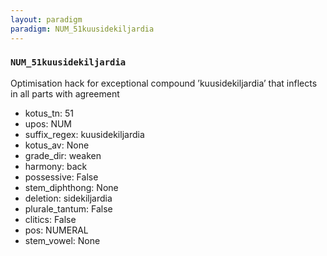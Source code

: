 ```yaml
---
layout: paradigm
paradigm: NUM_51kuusidekiljardia
---
```

### ` NUM_51kuusidekiljardia `

Optimisation hack for exceptional compound ’kuusidekiljardia’ that inflects in all parts with agreement
* kotus_tn: 51
* upos: NUM
* suffix_regex: kuusidekiljardia
* kotus_av: None
* grade_dir: weaken
* harmony: back
* possessive: False
* stem_diphthong: None
* deletion: sidekiljardia
* plurale_tantum: False
* clitics: False
* pos: NUMERAL
* stem_vowel: None
